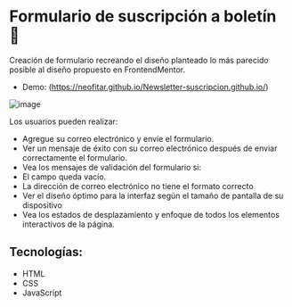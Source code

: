 #  Formulario de suscripción a boletín 📱
Creación de formulario recreando el diseño planteado lo más parecido posible al diseño propuesto en FrontendMentor.

- Demo: (https://neofitar.github.io/Newsletter-suscripcion.github.io/)

![image](https://github.com/Neofitar/Newsletter-suscripcion.github.io/assets/111058276/788e3b9c-5802-48ea-b6e7-efd2c395bf3f)

Los usuarios pueden realizar:
- Agregue su correo electrónico y envíe el formulario.
- Ver un mensaje de éxito con su correo electrónico después de enviar correctamente el formulario.
- Vea los mensajes de validación del formulario si:
- El campo queda vacío.
- La dirección de correo electrónico no tiene el formato correcto
- Ver el diseño óptimo para la interfaz según el tamaño de pantalla de su dispositivo
- Vea los estados de desplazamiento y enfoque de todos los elementos interactivos de la página.

## Tecnologías:
- HTML
- CSS
- JavaScript
